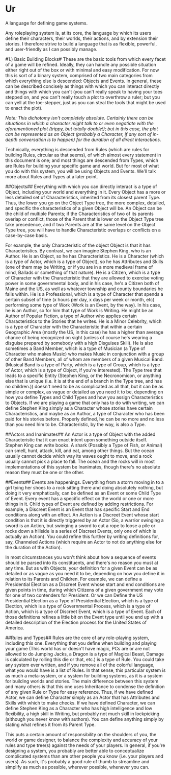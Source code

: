 Ur
==

A language for defining game systems.

Any roleplaying system is, at its core, the language by which its users define their characters, their worlds, their actions, and by extension their stories. I therefore strive to build a language that is as flexible, powerful, and user-friendly as I can possibly manage.

#1.) Basic Building Blocks#
These are the basic tools from which every facet of a game will be refined. Ideally, they can handle any possible situation either right out of the box or with minimal and easy modification. For now this is sort of a binary system, comprised of two main categories from which everything else is descended: Objects and Events. In general, these can be described concisely as things with which you can interact directly and things with which you can't (you can't really speak to having your toes stepped on, and you can't really touch a plot to overthrow a ruler; but you can yell at the toe-stepper, just as you can steal the tools that might be used to enact the plot).

*Note: This dichotomy isn't completely absolute. Certainly there can be situations in which a character might talk to or even negotiate with the aforementioned plot (trippy, but totally doable!); but in this case, the plot can be represented as an Object (probably a Character, if any sort of in-depth conversation is to happen) for the duration of all direct interactions.*

Technically, everything is descended from Rules (which are rules for building Rules, circular as that seems), of which almost every statement in this document is one; and most things are descended from Types, which are Rules for building your specific game and world. But for most of what you do with this system, you will be using Objects and Events. We'll talk more about Rules and Types at a later point.

##Objects##
Everything with which you can directly interact is a type of Object, including your world and everything in it. Every Object has a more or less detailed set of Characteristics, inherited from its closest parent Type. Thus, the lower you go on the Object Type tree, the more complex, detailed, and specific the characteristics of a given Object will be. An Object can be the child of multiple Parents; if the Characteristics of two of its parents overlap or conflict, those of the Parent that is lower on the Object Type tree take precedence, and if two Parents are at the same level on the Object Type tree, you will have to handle Characteristic overlaps or conflicts on a case-by-case basis.

For example, the only Characteristic of the object Object is that it has Characteristics. By contrast, we can imagine Stephen King, who is an Author. He is an Object, so he has Characteristics. He is a Character (which is a type of Actor, which is a type of Object), so he has Attributes and Skills (one of them may be Writing, or if you are in a more medieval frame of mind, Ballads or something of that nature). He is a Citizen, which is a type of Character with the Characteristic that they are allowed to exercise voting power in some governmental body, and in his case, he's a Citizen both of Maine and the US, as well as whatever township and county boundaries he falls within. He is a Professional, which is a type of Character that spends a certain subset of time (x hours per day, x days per week or month, etc) performing some type of Work (Work is an Event, by the way). In his case, he is an Author, so for him that type of Work is Writing. He might be an Author of Popular Fiction, a type of Author who applies certain Characteristics to the Stories that he writes. He is a Minor Celebrity, which is a type of Character with the Characteristic that within a certain Geographic Area (mostly the US, in this case) he has a higher than average chance of being recognized on sight (unless of course he's wearing a disguise prepared by somebody with a high Disguises Skill). He is also sometimes a Band Member, which is a type of Musician (a Type of Character who makes Music) who makes Music in conjunction with a group of other Band Members, all of whom are members of a given Musical Band. (Musical Band is a type of Party, which is a type of Group, which is a type of Actor, which is a type of Object, if you're interested). The Type tree that leads to a specific Entity (Stephen King, or the Necronomicon, or anything else that is unique (i.e. it is at the end of a branch in the Type tree, and has no children.)) doesn't need to be as complicated as all that, but it can be as simple or complex, as vague or detailed as you need it to be, depending on how you define Types and Child Types and how you assign Characteristics to Objects. If we are playing a game that only has to do with writing, we can define Stephen King simply as a Character whose stories have certain Characteristics, and maybe as an Author, a type of Character who has been paid for his stories before. Properly defined, he can be no more and no less than you need him to be. Characteristic, by the way, is also a Type.

##Actors and Inanimates##
An Actor is a type of Object with the added Characteristic that it can enact intent upon something outside itself. Stephen King can write books. A shark (Possibly a Type of Fish, or Animal) can smell, hunt, attack, kill, and eat, among other things. But the ocean usually cannot decide which way its waves ought to move, and a rock usually cannot pick a place to fall. The ocean and the rocks will in most implementations of this system be Inanimates, though there's no absolute reason they must be one or the other.

##Events##
Events are happenings. Everything from a storm moving in to a girl tying her shoes to a rock sitting there and doing absolutely nothing, but doing it very emphatically, can be defined as an Event or some Child Type of Event. Every event has a specific effect on the world or one or more things in it. Child types of Event are defined by adding restrictions. For example, a Discreet Event is an Event that has specific Start and End conditions along with an effect. An Action is a Discreet Event whose start condition is that it is directly triggered by an Actor (So, a warrior swinging a sword is an Action, but swinging a sword to cut a rope to loose a pile or rocks down a hillside is a series of Discreet Events, only one of which is actually an Action). You could refine this further by writing definitions for, say, Channeled Actions (which require an Actor to not do anything else for the duration of the Action).

In most circumstances you won't think about how a sequence of events should be parsed into its constituents, and there's no reason you must at any time. But as with Objects, your definition for a given Event can be as detailed or as vague as you need it to be, depending on how you define it in relation to its Parents and Children. For example, we can define a Presidential Election as a Discreet Event whose start and end conditions are given points in time, during which Citizens of a given government may vote for one of two contenders for President. Or we can Define the US Presidential Election as a Type of Presidential Election, which is a type of Election, which is a type of Governmental Process, which is a type of Action, which is a type of Discreet Event, which is a type of Event. Each of those definitions refines a little bit on the Event type until you end up with a detailed description of the Election process for the United States of America. 

##Rules and Types##
Rules are the core of any role-playing system, including this one. Everything that you define when building and playing your game (This world has or doesn't have magic, PCs are or are not allowed to do Jumping Jacks, a Dragon is a type of Magical Beast, Damage is calculated by rolling this die or that, etc.) is a type of Rule. You could take any system ever written, and if you remove all of the colorful language, what you would have is a list of Rules. In that sense, this particular system is as much a meta-system, or a system for building systems, as it is a system for building worlds and stories. The main difference between this system and many others is that this one uses Inheritance to condense the definition of any given Rule or Type for easy reference. Thus, if we have defined Actor, we can define Character simply as an Actor that has Attributes and Skills with which to make checks. If we have defined Character, we can define Stephen King as a Character who has high intelligence and low flexibility, a high skill in Writing, but probably not much skill in lockpicking (although you never know with authors). You can define anything simply by stating what refines it from its Parent Type.

This puts a certain amount of responsibility on the shoulders of you, the world or game designer, to balance the complexity and accuracy of your rules and type tree(s) against the needs of your players. In general, if you're designing a system, you probably are better able to conceptualize complicated systems than are other people you know (i.e. your players and users). As such, it's probably a good rule of thumb to streamline and simplify as much as possible, wherever possible, whenever you can.

